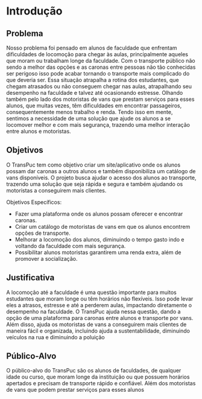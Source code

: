 # Introdução

## Problema
Nosso problema foi pensado em alunos de faculdade que enfrentam dificuldades de locomoção para chegar às aulas, principalmente aqueles que moram ou trabalham longe da faculdade. Com o transporte público não sendo a melhor das opções e as caronas entre pessoas não tão conhecidas ser perigoso isso pode acabar tornando o transporte mais complicado do que deveria ser. Essa situação atrapalha a rotina dos estudantes, que chegam atrasados ou não conseguem chegar nas aulas, atrapalhando seu desempenho na faculdade e talvez até ocasionando estresse. Olhando também pelo lado dos motoristas de vans que prestam serviços para esses alunos, que muitas vezes, têm dificuldades em encontrar passageiros, consequentemente menos trabalho e renda. Tendo isso em mente, sentimos a necessidade de uma solução que ajude os alunos a se locomover melhor e com mais segurança, trazendo uma melhor interação entre alunos e motoristas.

## Objetivos

O TransPuc tem como objetivo criar um site/aplicativo onde os alunos possam dar caronas a outros alunos e também disponibiliza um catálogo de vans disponíveis. O projeto busca ajudar o acesso dos alunos ao transporte, trazendo uma solução que seja rápida e segura e também ajudando os motoristas a conseguirem mais clientes.

Objetivos Específicos:
- Fazer uma plataforma onde os alunos possam oferecer e encontrar caronas.
- Criar um catálogo de motoristas de vans em que os alunos encontrem opções de transporte.
- Melhorar a locomoção dos alunos, diminuindo o tempo gasto indo e voltando da faculdade com mais segurança.
- Possibilitar alunos motoristas garantirem uma renda extra, além de promover a socialização.

## Justificativa

A locomoção até a faculdade é uma questão importante para muitos estudantes que moram longe ou têm horários não flexíveis. Isso pode levar eles a atrasos, estresse e até a perderem aulas, impactando diretamente o desempenho na faculdade. O TransPuc ajuda nessa questão, dando a opção de uma plataforma para caronas entre alunos e transporte por vans. Além disso, ajuda os motoristas de vans a conseguirem mais clientes de maneira fácil e organizada, incluindo ajuda a sustentabilidade, diminuindo veículos na rua e diminuindo a poluição

## Público-Alvo

O público-alvo do TransPuc são os alunos de faculdades, de qualquer idade ou curso, que moram longe da instituição ou que possuem horários apertados e precisam de transporte rápido e confiável. Além dos motoristas de vans que podem prestar serviços para esses alunos
